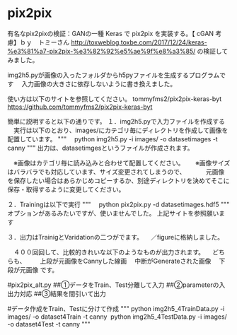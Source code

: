 # pix2pix
有名なpix2pixの検証：GANの一種
Keras で pix2pix を実装する。【 cGAN 考慮】ｂｙ　トミーさん
http://toxweblog.toxbe.com/2017/12/24/keras-%e3%81%a7-pix2pix-%e3%82%92%e5%ae%9f%e8%a3%85/
の検証してみました。

img2h5.pyが画像の入ったフォルダからh5pyファイルを生成するプログラムです
　入力画像の大きさに依存しないように書き換えました。

使い方は以下のサイトを参照してください。
tommyfms2/pix2pix-keras-byt 
https://github.com/tommyfms2/pix2pix-keras-byt

簡単に説明すると以下の通りです。
１．img2h5.pyで入力ファイルを作成する
　実行は以下のとおり、images/にカテゴリ毎にディレクトリを作成して画像を配置しています。
 """
　python img2h5.py -i images/ -o datasetimages -t canny
 """
 出力は、datasetimgesというファイルが作成されます。
 
　※画像はカテゴリ毎に読み込みと合わせて配置してください。　
　※画像サイズはバラバラでも対応しています、サイズ変更されてしまうので、
　　　元画像を保存したい場合はあらかじめコピーするか、別途ディレクトリを決めてそこに保存・取得するように変更してください。

２．Trainingは以下で実行
"""
　python pix2pix.py -d datasetimages.hdf5
"""
オプションがあるみたいですが、使いませんでした。
 上記サイトを参照願います
 
 ３．出力はTrainigとVaridationの二つがでます。
 　／figureに格納しました。
  
 　４００回回して、比較的きれいな以下のようなものが出力されます。
  　どちらも、
  　　上段が元画像をCannyした線画
    　中断がGenerateされた画像
    　下段が元画像
     です。
     
#pix2pix_alt.py
##①データをTrain、Test分離して入力
##②parameterの入出力対応
##③結果を間引いて出力

#データ作成をTrain、Testに分けて作成
"""
python img2h5_4TrainData.py -i images/ -o dataset4Train -t canny 
python img2h5_4TestData.py -i images/ -o dataset4Test -t canny 
"""
